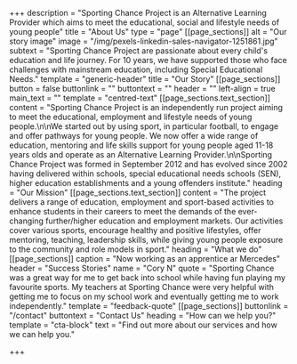 +++
description = "Sporting Chance Project is an Alternative Learning Provider which aims to meet the educational, social and lifestyle needs of young people"
title = "About Us"
type = "page"
[[page_sections]]
alt = "Our story image"
image = "/img/pexels-linkedin-sales-navigator-1251861.jpg"
subtext = "Sporting Chance Project are passionate about every child's education and life journey. For 10 years, we have supported those who face challenges with mainstream education, including Special Educational Needs."
template = "generic-header"
title = "Our Story"
[[page_sections]]
button = false
buttonlink = ""
buttontext = ""
header = ""
left-align = true
main_text = ""
template = "centred-text"
[[page_sections.text_section]]
content = "Sporting Chance Project is an independently run project aiming to meet the educational, employment and lifestyle needs of young people.\n\nWe started out by using sport, in particular football, to engage and offer pathways for young people. We now offer a wide range of education, mentoring and life skills support for young people aged 11-18 years olds and operate as an Alternative Learning Provider.\n\nSporting Chance Project was formed in September 2012 and has evolved since  2002 having delivered within schools, special educational needs schools (SEN), higher education establishments and a young offenders institute."
heading = "Our Mission"
[[page_sections.text_section]]
content = "The project delivers a range of education, employment and sport-based   activities to enhance students in their careers to meet the demands of   the ever-changing further/higher education and employment markets.      Our  activities cover various sports, encourage healthy and positive   lifestyles, offer mentoring, teaching, leadership skills, while giving   young people exposure to the community and role models in sport."
heading = "What we do"
[[page_sections]]
caption = "Now working as an apprentice ar Mercedes"
header = "Success Stories"
name = "Cory N"
quote = "Sporting Chance was a great way for me to get back into school while having fun playing my favourite sports. My teachers at Sporting Chance were very helpful with getting me to focus on my school work and eventually getting me to work independently."
template = "feedback-quote"
[[page_sections]]
buttonlink = "/contact"
buttontext = "Contact Us"
heading = "How can we help you?"
template = "cta-block"
text = "Find out more about our services and how we can help you."

+++
